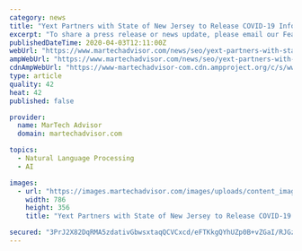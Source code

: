 ```yaml
---
category: news
title: "Yext Partners with State of New Jersey to Release COVID-19 Information Hub"
excerpt: "To share a press release or news update, please email our Features Editor, Ameya at: ameya.dusane@martechadvisor.com The State of NJ’s new website, covid19.nj.gov, uses natural language processing (NLP) to understand the questions people ask about the coronavirus, then delivers answers using data collected from multiple NJ state agencies ..."
publishedDateTime: 2020-04-03T12:11:00Z
webUrl: "https://www.martechadvisor.com/news/seo/yext-partners-with-state-of-new-jersey-to-release-covid19-information-hub/"
ampWebUrl: "https://www.martechadvisor.com/news/seo/yext-partners-with-state-of-new-jersey-to-release-covid19-information-hub/"
cdnAmpWebUrl: "https://www-martechadvisor-com.cdn.ampproject.org/c/s/www.martechadvisor.com/news/seo/yext-partners-with-state-of-new-jersey-to-release-covid19-information-hub/"
type: article
quality: 42
heat: 42
published: false

provider:
  name: MarTech Advisor
  domain: martechadvisor.com

topics:
  - Natural Language Processing
  - AI

images:
  - url: "https://images.martechadvisor.com/images/uploads/content_images/yext_partners_with_state_of_new_jersey_to_release_covid19_information_hub_5e872773d1557.jpg"
    width: 786
    height: 356
    title: "Yext Partners with State of New Jersey to Release COVID-19 Information Hub"

secured: "3PrJ2X82DqRMA5zdativGbwsxtaqQCVCxcd/eFTKkgQYhUZp0B+vZGaI/RJGz/CcgCMc4e5XcwXEaQIO/sc25FehikduaooxnX3m/7f8fk/pJUgzTCIZBBMV/ukZ72P2kuWvfA0vLpOfW4HCoZ1n34ipL+VrBQrnvk0uXZ1td1gEINfXjn8sndAqjvhzKmHmgtstJWJqzznOOFtavs1oOl1qcZbduwgERvG4v/l2wE9wuKoLCEEZ3fE+EjiiJfmSX51zslR6NzgssYqtelh5QagB8Rpv2WBpVxx3DsHr6K18AZ1HfPRbkPGZtWW7uSmN;NcfKlXKEoFkiDRcGeMT3CQ=="
---
```


